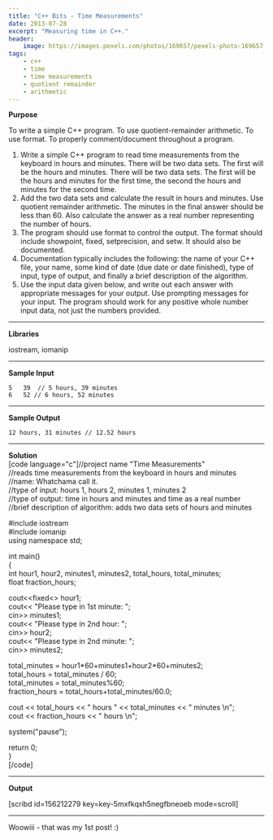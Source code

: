 ```yaml
---
title: "C++ Bits - Time Measurements"
date: 2013-07-28
excerpt: "Measuring time in C++."
header:
    image: https://images.pexels.com/photos/169657/pexels-photo-169657.jpeg
tags:
    - c++
    - time
    - time measurements
    - quotient remainder
    - arithmetic
---
```


**Purpose**

To write a simple C++ program. To use quotient-remainder arithmetic. To
use format. To properly comment/document throughout a program.

1.  Write a simple C++ program to read time measurements from the
    keyboard in hours and minutes. There will be two data sets. The
    first will be the hours and minutes. There will be two data sets.
    The first will be the hours and minutes for the first time, the
    second the hours and minutes for the second time.
2.  Add the two data sets and calculate the result in hours and minutes.
    Use quotient remainder arithmetic. The minutes in the final answer
    should be less than 60. Also calculate the answer as a real number
    representing the number of hours.
3.  The program should use format to control the output. The format
    should include showpoint, fixed, setprecision, and setw. It should
    also be documented.
4.  Documentation typically includes the following: the name of your C++
    file, your name, some kind of date (due date or date finished), type
    of input, type of output, and finally a brief description of the
    algorithm.
5.  Use the input data given below, and write out each answer with
    appropriate messages for your output. Use prompting messages for
    your input. The program should work for any positive whole number
    input data, not just the numbers provided.

------------------------------------------------------------------------

**Libraries**

iostream, iomanip

------------------------------------------------------------------------

**Sample Input**

    5   39  // 5 hours, 39 minutes
    6   52 // 6 hours, 52 minutes

------------------------------------------------------------------------

**Sample Output**

    12 hours, 31 minutes // 12.52 hours

------------------------------------------------------------------------

**Solution**\
\[code language="c"\]//project name "Time Measurements"\
//reads time measurements from the keyboard in hours and minutes\
//name: Whatchama call it.\
//type of input: hours 1, hours 2, minutes 1, minutes 2\
//type of output: time in hours and minutes and time as a real number\
//brief description of algorithm: adds two data sets of hours and
minutes

\#include iostream\
\#include iomanip\
using namespace std;

int main()\
{\
int hour1, hour2, minutes1, minutes2, total\_hours, total\_minutes;\
float fraction\_hours;

cout&lt;&lt;fixed&lt;&gt; hour1;\
cout&lt;&lt; "Please type in 1st minute: ";\
cin&gt;&gt; minutes1;\
cout&lt;&lt; "Please type in 2nd hour: ";\
cin&gt;&gt; hour2;\
cout&lt;&lt; "Please type in 2nd minute: ";\
cin&gt;&gt; minutes2;

total\_minutes = hour1\*60+minutes1+hour2\*60+minutes2;\
total\_hours = total\_minutes / 60;\
total\_minutes = total\_minutes%60;\
fraction\_hours = total\_hours+total\_minutes/60.0;

cout &lt;&lt; total\_hours &lt;&lt; " hours " &lt;&lt; total\_minutes
&lt;&lt; " minutes \\n";\
cout &lt;&lt; fraction\_hours &lt;&lt; " hours \\n";

system("pause");

return 0;\
}\
\[/code\]

------------------------------------------------------------------------

**Output**

\[scribd id=156212279 key=key-5mxfkqxh5negfbneoeb mode=scroll\]

------------------------------------------------------------------------

Woowiii - that was my 1st post! :)
